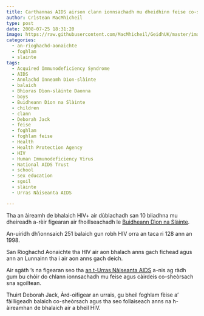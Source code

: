 ```yaml
---
title: Carthannas AIDS airson clann ionnsachadh mu dheidhinn feise co-sheòrsach sna sgoiltean
author: Crìstean MacMhìcheil
type: post
date: 2008-07-25 18:31:20
image: https://raw.githubusercontent.com/MacMhicheil/GeidhUK/master/images/2008-07-25-carthannas-aids-airson-clann-ionnsachadh-mu-dheidhinn-feise-co-sheorsach-sna-sgoiltean.jpg
categories:
  - an-rioghachd-aonaichte
  - foghlam
  - slainte
tags:
  - Acquired Immunodeficiency Syndrome
  - AIDS
  - Annlachd Inneamh Dìon-slàinte
  - balaich
  - Bhìoras Dìon-slàinte Daonna
  - boys
  - Buidheann Dìon na Slàinte
  - children
  - clann
  - Deborah Jack
  - feise
  - foghlam
  - foghlam feise
  - Health
  - Health Protection Agency
  - HIV
  - Human Immunodeficiency Virus
  - National AIDS Trust
  - school
  - sex education
  - sgoil
  - slàinte
  - Urras Nàiseanta AIDS

---
```

Tha an àireamh de bhalaich HIV+ air dùblachadh san 10 bliadhna mu dheireadh a-rèir figearan air fhoillseachadh le [Buidheann Dìon na Slàinte][1].

<!--more-->

An-uiridh dh&#8217;ionnsaich 251 balaich gun robh HIV orra an taca ri 128 ann an 1998.

San Rìoghachd Aonaichte tha HIV air aon bhalach anns gach fichead agus ann an Lunnainn tha i air aon anns gach deich.

Air sgàth &#8217;s na figearan seo tha [an t-Urras Nàiseanta AIDS][2] a-nis ag ràdh gum bu chòir do chlann ionnsachadh mu feise agus càirdeis co-sheòrsach sna sgoiltean.

Thuirt Deborah Jack, Àrd-oifigear an urrais, gu bheil foghlam fèise a&#8217; fàilligeadh balaich co-sheòrsach agus tha seo follaiseach anns na h-àireamhan de bhalaich air a bheil HIV.

 [1]: https://www.gov.uk/government/organisations/health-protection-agency
 [2]: https://www.nat.org.uk/
